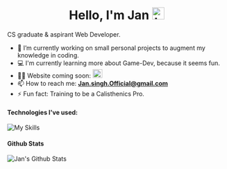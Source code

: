 ## <h1 align="center">Hello, I'm Jan <img src="https://user-images.githubusercontent.com/1303154/88677602-1635ba80-d120-11ea-84d8-d263ba5fc3c0.gif" width="28px" height="28px" alt="hi">

CS graduate & aspirant Web Developer. 

- 🔭 I’m currently working on small personal projects to augment my knowledge in coding.
- :computer: I'm currently learning more about Game-Dev, because it seems fun.
- 👨‍💻 Website coming soon: <img src="https://cdn3.emoji.gg/emojis/loading.gif" width = "22px" height="20px" alt="loading">
- 📫 How to reach me: **Jan.singh.Official@gmail.com**
- ⚡ Fun fact: Training to be a Calisthenics Pro.



#### **Technologies I've used:**

<!-- TODO: Make technologies links takes you to repositories -->
![My Skills](https://skillicons.dev/icons?i=html,css,js,php,mysql,cs,unity,azure,blender,vscode,react,py,java,dark&theme=light)



#### Github Stats

![Jan's Github Stats](https://github-readme-stats.vercel.app/api?username=Jan-art&count_private=true&theme=tokyonight&hide=contribs,prs)

